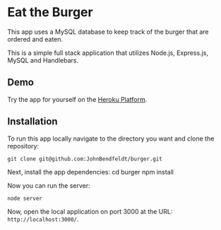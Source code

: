# Eat the Burger

This app uses a MySQL database to keep track of the burger that are ordered and eaten.

This is a simple full stack application that utilizes Node.js, Express.js, MySQL and Handlebars.


## Demo

Try the app for yourself on the [Heroku Platform](http://johnsburgers.herokuapp.com/).

## Installation

To run this app locally navigate to the directory you want and clone the repository:

	git clone git@github.com:JohnBendfeldt/burger.git
	
Next, install the app dependencies:
	cd burger
	npm install
	
Now you can run the server:

	node server
	
Now, open the local application on port 3000 at the URL: `http://localhost:3000/`.
